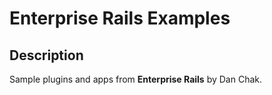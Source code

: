 <h1>Enterprise Rails Examples</h1>

<h2>Description</h2>

Sample plugins and apps from <strong>Enterprise Rails</strong> by Dan Chak.
